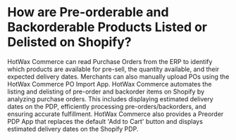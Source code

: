 # How are Pre-orderable and Backorderable Products Listed or Delisted on Shopify?

HotWax Commerce can read Purchase Orders from the ERP to identify which products are available for pre-sell, the quantity available, and their expected delivery dates. Merchants can also manually upload POs using the HotWax Commerce PO Import App. HotWax Commerce automates the listing and delisting of pre-order and backorder items on Shopify by analyzing purchase orders. This includes displaying estimated delivery dates on the PDP, efficiently processing pre-orders/backorders, and ensuring accurate fulfillment. HotWax Commerce also provides a Preorder PDP App that replaces the default 'Add to Cart' button and displays estimated delivery dates on the Shopify PDP.

####
